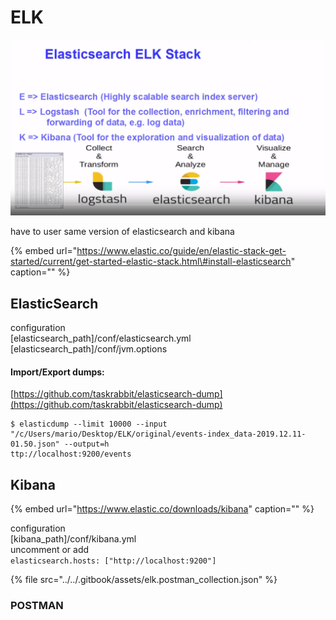 # ELK

![](../../.gitbook/assets/image-3.png)

have to user same version of elasticsearch and kibana

{% embed url="https://www.elastic.co/guide/en/elastic-stack-get-started/current/get-started-elastic-stack.html\#install-elasticsearch" caption="" %}

## ElasticSearch

configuration  
\[elasticsearch\_path\]/conf/elasticsearch.yml  
\[elasticsearch\_path\]/conf/jvm.options

#### Import/Export dumps: 

[https://github.com/taskrabbit/elasticsearch-dump](https://github.com/taskrabbit/elasticsearch-dump)

```text
$ elasticdump --limit 10000 --input "/c/Users/mario/Desktop/ELK/original/events-index_data-2019.12.11-01.50.json" --output=h
ttp://localhost:9200/events

```

## Kibana

{% embed url="https://www.elastic.co/downloads/kibana" caption="" %}

configuration  
\[kibana\_path\]/conf/kibana.yml  
uncomment or add  
`elasticsearch.hosts: ["http://localhost:9200"]`

{% file src="../../.gitbook/assets/elk.postman\_collection.json" %}

### POSTMAN

